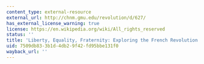 ```yaml
---
content_type: external-resource
external_url: http://chnm.gmu.edu/revolution/d/627/
has_external_license_warning: true
license: https://en.wikipedia.org/wiki/All_rights_reserved
status: ''
title: 'Liberty, Equality, Fraternity: Exploring the French Revolution'
uid: 7509db83-3b1d-4db2-9f42-fd95bbe131f0
wayback_url: ''
---
```

